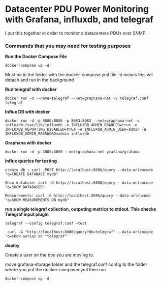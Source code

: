 # Datacenter PDU Power Monitoring with Grafana, influxdb, and telegraf

I put this together in order to monitor a datacenters PDUs over SNMP.

### Commands that you may need for testing purposes

**Run the Docker Compose File**

``` docker-compose up -d ```

Must be in the folder with the docker-compose.yml file -d means this will detach and run in the background

**Run telegraf with docker**

``` docker run -d --name=telegraf --net=graphana-net -v telegraf.conf telegraf ```

**Influx DB with docker**

``` docker run -d -p 8086:8086 -p 8083:8083 --net=graphana-net -v influxdb:/var/lib/influxdb -e INFLUXDB_ADMIN_ENABLED=true -e INFLUXDB_REPORTING_DISABLED=true -e INFLUXDB_ADMIN_USER=admin -e INFLUXDB_ADMIN_PASSWORD=admin influxdb ```

**Graphana with docker**

``` docker run -d -p 3000:3000 --net=graphana-net grafana/grafana ```

**influx queries for testing**

``` create db : curl -POST http://localhost:8086/query --data-urlencode "q=CREATE DATABASE mydb" ```

``` Show database: curl -G http://localhost:8086/query --data-urlencode "q=SHOW DATABASES" ```

``` Measurements: curl -G http://localhost:8086/query --data-urlencode "q=SHOW MEASUREMENTS ON mydb" ```

**run a single telegraf collection, outputing metrics to stdout. This checks Telegraf input plugin**
 
``` telegraf --config telegraf.conf –test ```

``` curl -G "http://localhost:8086/query?db=telegraf" --data-urlencode 'q=show series on "telegraf"'```

**deploy**

Create a user on the box you are moving to.

move grafana-storage folder and the telegraf.conf config to the folder where you put 
the docker-composer.yml then run 

``` docker-compose up -d ```
 

